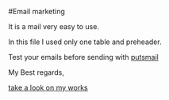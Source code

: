 #Email marketing

It is a mail very easy to use.

In this file I used only one table and preheader.

Test your emails before sending with [putsmail](http://www.putsmail.com)

My Best regards,

[take a look on my works](https://www.behance.net/whuaman)
